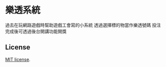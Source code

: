 # 樂透系統
過去在玩網路遊戲時幫助遊戲工會寫的小系統
透過選擇標的物當作樂透號碼
投注完成後可透過後台開講功能開獎

## License

[MIT license](http://opensource.org/licenses/MIT).
